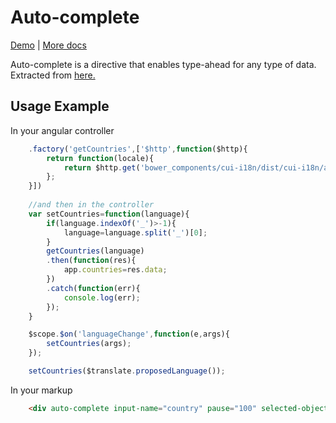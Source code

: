 # Auto-complete

[Demo](http://cui-ng.run.covisintrnd.com/#/) | [More docs](http://ghiden.github.io/angucomplete-alt/) 

Auto-complete is a directive that enables type-ahead for any type of data. Extracted from [here.](http://ghiden.github.io/angucomplete-alt/)

## Usage Example

In your angular controller
```javascript
    .factory('getCountries',['$http',function($http){
        return function(locale){
            return $http.get('bower_components/cui-i18n/dist/cui-i18n/angular-translate/countries/' + locale + '.json');
        };
    }])
    
    //and then in the controller
    var setCountries=function(language){
        if(language.indexOf('_')>-1){
            language=language.split('_')[0];   
        }
        getCountries(language)
        .then(function(res){
            app.countries=res.data;
        })
        .catch(function(err){
            console.log(err);
        });
    }

    $scope.$on('languageChange',function(e,args){
        setCountries(args);
    });

    setCountries($translate.proposedLanguage());
```

In your markup
```html
    <div auto-complete input-name="country" pause="100" selected-object="app.organization.country" local-data="app.countries" search-fields="name" title-field="name" minlength="1" input-class="cui-input" match-class="highlight" auto-match="true" field-required="app.organization.country" input-changed="app.organization.country"></div>
```